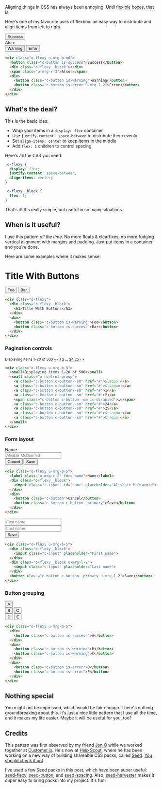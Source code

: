 Aligning things in CSS has always been annoying. Until [flexible boxes], that is.

[flexible boxes]: https://developer.mozilla.org/en-US/docs/Web/CSS/CSS_Flexible_Box_Layout/Using_CSS_flexible_boxes

Here's one of my favourite uses of flexbox: an easy way to distribute and align items from left to right.

<div class="o-flexy u-mrg-b-5">
  <button class="c-button is-success">Success</button>
  <div class="o-flexy__block"></div>
  <span class="u-mrg-r-3">Also:</span>
  <div>
    <button class="c-button is-warning">Warning</button>
    <button class="c-button is-error u-mrg-l-2">Error</button>
  </div>
</div>

```html
<div class="o-flexy u-mrg-b-md">
  <button class="c-button is-success">Success</button>
  <div class="o-flexy__block"></div>
  <span class="u-mrg-r-3">Also:</span>
  <div>
    <button class="c-button is-warning">Warning</button>
    <button class="c-button is-error u-mrg-l-2">Error</button>
  </div>
</div>
```

## What's the deal?

This is the basic idea:

- Wrap your items in a `display: flex` container
- Use `justify-content: space-between` to distribute them evenly
- Set `align-items: center` to keep items in the middle
- Add `flex: 1` children to control spacing

Here's all the CSS you need:

```css
.o-flexy {
  display: flex;
  justify-content: space-between;
  align-items: center;
}

.o-flexy__block {
  flex: 1;
}
```

That's it! It's really simple, but useful in so many situations.

## When is it useful?

I use this pattern *all the time*. No more floats & clearfixes, no more fudging vertical alignment with margins and padding. Just put items in a container and you're done.

Here are some examples where it makes sense:

<div class="o-flexy">
  <div class="o-flexy__block">
    <h1>Title With Buttons</h1>
  </div>
  <div>
    <button class="c-button is-warning">Foo</button>
    <button class="c-button is-success">Bar</button>
  </div>
</div>

```html
<div class="o-flexy">
  <div class="o-flexy__block">
    <h1>Title With Buttons</h1>
  </div>
  <div>
    <button class="c-button is-warning">Foo</button>
    <button class="c-button is-success">Bar</button>
  </div>
</div>
```

### Pagination controls

<div class="o-flexy u-mrg-b-5">
  <small>Displaying items 1–20 of 500</small>
  <small class="o-control-group">
    <a class="c-button c-button--sm" href="#">&laquo;</a>
    <a class="c-button c-button--sm" href="#">&lsaquo;</a>
    <a class="c-button c-button--sm" href="#">1</a>
    <a class="c-button c-button--sm" href="#">2</a>
    <span class="c-button c-button--sm is-disabled">…</span>
    <a class="c-button c-button--sm" href="#">24</a>
    <a class="c-button c-button--sm" href="#">25</a>
    <a class="c-button c-button--sm" href="#">&rsaquo;</a>
    <a class="c-button c-button--sm" href="#">&raquo;</a>
  </small>
</div>

```html
<div class="o-flexy u-mrg-b-5">
  <small>Displaying items 1–20 of 500</small>
  <small class="o-control-group">
    <a class="c-button c-button--sm" href="#">&laquo;</a>
    <a class="c-button c-button--sm" href="#">&lsaquo;</a>
    <a class="c-button c-button--sm" href="#">1</a>
    <a class="c-button c-button--sm" href="#">2</a>
    <span class="c-button c-button--sm is-disabled">…</span>
    <a class="c-button c-button--sm" href="#">24</a>
    <a class="c-button c-button--sm" href="#">25</a>
    <a class="c-button c-button--sm" href="#">&rsaquo;</a>
    <a class="c-button c-button--sm" href="#">&raquo;</a>
  </small>
</div>
```

### Form layout

<div class="o-flexy u-mrg-b-5">
  <label class="u-mrg-r-2" for="name">Name</label>
  <div class="o-flexy__block">
    <input class="c-input" id="name" placeholder="Alisdair McDiarmid">
  </div>
  <div class="u-mrg-l-2">
    <button class="c-button">Cancel</button>
    <button class="c-button c-button--primary">Save</button>
  </div>
</div>

```html
<div class="o-flexy u-mrg-b-5">
  <label class="u-mrg-r-2" for="name">Name</label>
  <div class="o-flexy__block">
    <input class="c-input" id="name" placeholder="Alisdair McDiarmid">
  </div>
  <div>
    <button class="c-button">Cancel</button>
    <button class="c-button c-button--primary">Save</button>
  </div>
</div>
```

<div class="o-flexy u-mrg-b-5">
  <div class="o-flexy__block">
    <input class="c-input" placeholder="First name">
  </div>
  <div class="o-flexy__block u-mrg-l-2">
    <input class="c-input" placeholder="Last name">
  </div>
  <button class="c-button c-button--primary u-mrg-l-2">Save</button>
</div>

```html
<div class="o-flexy u-mrg-b-5">
  <div class="o-flexy__block">
    <input class="c-input" placeholder="First name">
  </div>
  <div class="o-flexy__block u-mrg-l-2">
    <input class="c-input" placeholder="Last name">
  </div>
  <button class="c-button c-button--primary u-mrg-l-2">Save</button>
</div>
```

### Button grouping

<div class="o-flexy u-mrg-b-5">
  <div>
    <button class="c-button is-success">A</button>
  </div>
  <div>
    <button class="c-button is-warning">B</button>
    <button class="c-button is-warning">C</button>
  </div>
  <div>
    <button class="c-button is-error">D</button>
    <button class="c-button is-error">E</button>
  </div>
</div>

```html
<div class="o-flexy u-mrg-b-5">
  <div>
    <button class="c-button is-success">A</button>
  </div>
  <div>
    <button class="c-button is-warning">B</button>
    <button class="c-button is-warning">C</button>
  </div>
  <div>
    <button class="c-button is-error">D</button>
    <button class="c-button is-error">E</button>
  </div>
</div>
```

## Nothing special

You might not be impressed, which would be fair enough. There's nothing groundbreaking about this. It's just a nice little pattern that I use all the time, and it makes my life easier. Maybe it will be useful for you, too?

## Credits

This pattern was first observed by my friend [Jon Q] while we worked together at [Customer.io]. He's now at [Help Scout], where he has been working on a new way of building shareable CSS packs, called [Seed]. [You should check it out](http://style.helpscout.com/seed/).

I've used a few Seed packs in this post, which have been super useful: [seed-flexy], [seed-button], and [seed-spacing]. Also, [seed-harvester] makes it super easy to bring packs into my project. It's fun!

[Jon Q]: https://github.com/itsjonq
[Customer.io]: https://customer.io/
[Help Scout]: https://www.helpscout.net/
[Seed]: http://developer.helpscout.net/seed-docs/
[seed-flexy]: https://github.com/helpscout/seed-flexy
[seed-button]: https://github.com/helpscout/seed-button
[seed-spacing]: https://github.com/helpscout/seed-spacing
[seed-harvester]: https://github.com/helpscout/seed-harvester
